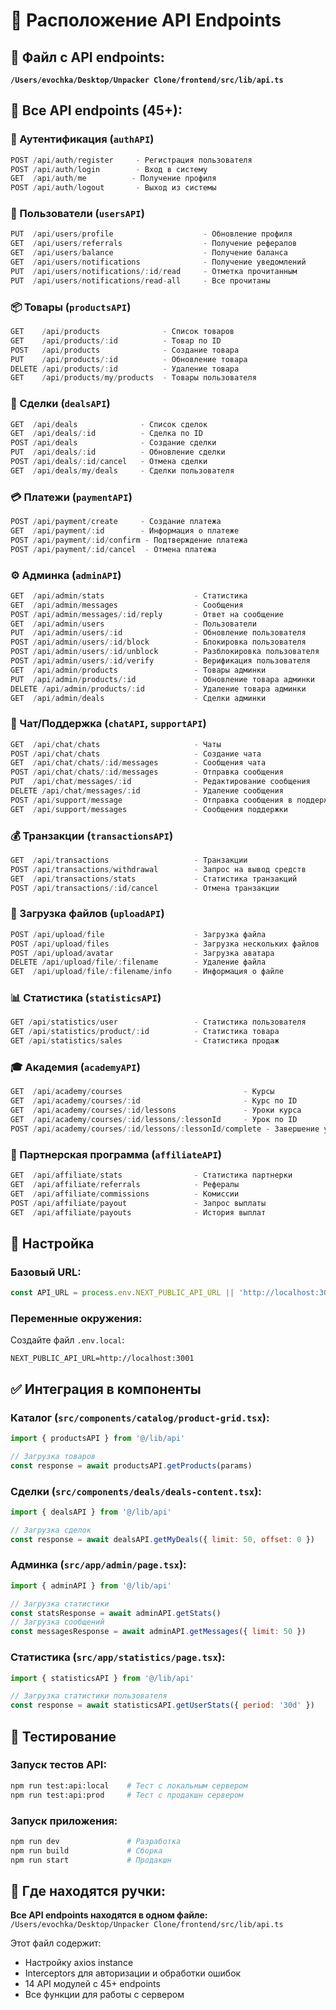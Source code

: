 # 📍 Расположение API Endpoints

## 📁 Файл с API endpoints:
**`/Users/evochka/Desktop/Unpacker Clone/frontend/src/lib/api.ts`**

## 🔗 Все API endpoints (45+):

### 🔐 Аутентификация (`authAPI`)
```javascript
POST /api/auth/register     - Регистрация пользователя
POST /api/auth/login        - Вход в систему  
GET  /api/auth/me          - Получение профиля
POST /api/auth/logout       - Выход из системы
```

### 👤 Пользователи (`usersAPI`)
```javascript
PUT  /api/users/profile                    - Обновление профиля
GET  /api/users/referrals                  - Получение рефералов
GET  /api/users/balance                    - Получение баланса
GET  /api/users/notifications              - Получение уведомлений
PUT  /api/users/notifications/:id/read     - Отметка прочитанным
PUT  /api/users/notifications/read-all     - Все прочитаны
```

### 📦 Товары (`productsAPI`)
```javascript
GET    /api/products              - Список товаров
GET    /api/products/:id          - Товар по ID
POST   /api/products              - Создание товара
PUT    /api/products/:id          - Обновление товара
DELETE /api/products/:id          - Удаление товара
GET    /api/products/my/products  - Товары пользователя
```

### 🤝 Сделки (`dealsAPI`)
```javascript
GET  /api/deals              - Список сделок
GET  /api/deals/:id          - Сделка по ID
POST /api/deals              - Создание сделки
PUT  /api/deals/:id          - Обновление сделки
POST /api/deals/:id/cancel   - Отмена сделки
GET  /api/deals/my/deals     - Сделки пользователя
```

### 💳 Платежи (`paymentAPI`)
```javascript
POST /api/payment/create     - Создание платежа
GET  /api/payment/:id        - Информация о платеже
POST /api/payment/:id/confirm - Подтверждение платежа
POST /api/payment/:id/cancel  - Отмена платежа
```

### ⚙️ Админка (`adminAPI`)
```javascript
GET  /api/admin/stats                    - Статистика
GET  /api/admin/messages                 - Сообщения
POST /api/admin/messages/:id/reply       - Ответ на сообщение
GET  /api/admin/users                    - Пользователи
PUT  /api/admin/users/:id                - Обновление пользователя
POST /api/admin/users/:id/block          - Блокировка пользователя
POST /api/admin/users/:id/unblock        - Разблокировка пользователя
POST /api/admin/users/:id/verify         - Верификация пользователя
GET  /api/admin/products                 - Товары админки
PUT  /api/admin/products/:id             - Обновление товара админки
DELETE /api/admin/products/:id           - Удаление товара админки
GET  /api/admin/deals                    - Сделки админки
```

### 💬 Чат/Поддержка (`chatAPI`, `supportAPI`)
```javascript
GET  /api/chat/chats                     - Чаты
POST /api/chat/chats                     - Создание чата
GET  /api/chat/chats/:id/messages        - Сообщения чата
POST /api/chat/chats/:id/messages        - Отправка сообщения
PUT  /api/chat/messages/:id              - Редактирование сообщения
DELETE /api/chat/messages/:id            - Удаление сообщения
POST /api/support/message                - Отправка сообщения в поддержку
GET  /api/support/messages               - Сообщения поддержки
```

### 💰 Транзакции (`transactionsAPI`)
```javascript
GET  /api/transactions                   - Транзакции
POST /api/transactions/withdrawal        - Запрос на вывод средств
GET  /api/transactions/stats             - Статистика транзакций
POST /api/transactions/:id/cancel        - Отмена транзакции
```

### 📁 Загрузка файлов (`uploadAPI`)
```javascript
POST /api/upload/file                    - Загрузка файла
POST /api/upload/files                   - Загрузка нескольких файлов
POST /api/upload/avatar                  - Загрузка аватара
DELETE /api/upload/file/:filename        - Удаление файла
GET  /api/upload/file/:filename/info     - Информация о файле
```

### 📊 Статистика (`statisticsAPI`)
```javascript
GET /api/statistics/user                 - Статистика пользователя
GET /api/statistics/product/:id          - Статистика товара
GET /api/statistics/sales                - Статистика продаж
```

### 🎓 Академия (`academyAPI`)
```javascript
GET  /api/academy/courses                           - Курсы
GET  /api/academy/courses/:id                       - Курс по ID
GET  /api/academy/courses/:id/lessons               - Уроки курса
GET  /api/academy/courses/:id/lessons/:lessonId     - Урок по ID
POST /api/academy/courses/:id/lessons/:lessonId/complete - Завершение урока
```

### 🤝 Партнерская программа (`affiliateAPI`)
```javascript
GET  /api/affiliate/stats                - Статистика партнерки
GET  /api/affiliate/referrals            - Рефералы
GET  /api/affiliate/commissions          - Комиссии
POST /api/affiliate/payout               - Запрос выплаты
GET  /api/affiliate/payouts              - История выплат
```

## 🔧 Настройка

### Базовый URL:
```javascript
const API_URL = process.env.NEXT_PUBLIC_API_URL || 'http://localhost:3001'
```

### Переменные окружения:
Создайте файл `.env.local`:
```env
NEXT_PUBLIC_API_URL=http://localhost:3001
```

## ✅ Интеграция в компоненты

### Каталог (`src/components/catalog/product-grid.tsx`):
```javascript
import { productsAPI } from '@/lib/api'

// Загрузка товаров
const response = await productsAPI.getProducts(params)
```

### Сделки (`src/components/deals/deals-content.tsx`):
```javascript
import { dealsAPI } from '@/lib/api'

// Загрузка сделок
const response = await dealsAPI.getMyDeals({ limit: 50, offset: 0 })
```

### Админка (`src/app/admin/page.tsx`):
```javascript
import { adminAPI } from '@/lib/api'

// Загрузка статистики
const statsResponse = await adminAPI.getStats()
// Загрузка сообщений
const messagesResponse = await adminAPI.getMessages({ limit: 50 })
```

### Статистика (`src/app/statistics/page.tsx`):
```javascript
import { statisticsAPI } from '@/lib/api'

// Загрузка статистики пользователя
const response = await statisticsAPI.getUserStats({ period: '30d' })
```

## 🚀 Тестирование

### Запуск тестов API:
```bash
npm run test:api:local    # Тест с локальным сервером
npm run test:api:prod     # Тест с продакшн сервером
```

### Запуск приложения:
```bash
npm run dev               # Разработка
npm run build             # Сборка
npm run start             # Продакшн
```

## 📍 Где находятся ручки:

**Все API endpoints находятся в одном файле:**
`/Users/evochka/Desktop/Unpacker Clone/frontend/src/lib/api.ts`

Этот файл содержит:
- Настройку axios instance
- Interceptors для авторизации и обработки ошибок
- 14 API модулей с 45+ endpoints
- Все функции для работы с сервером
